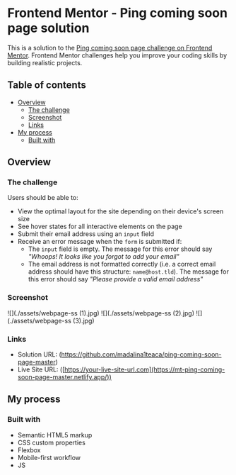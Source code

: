 # Frontend Mentor - Ping coming soon page solution

This is a solution to the [Ping coming soon page challenge on Frontend Mentor](https://www.frontendmentor.io/challenges/ping-single-column-coming-soon-page-5cadd051fec04111f7b848da). Frontend Mentor challenges help you improve your coding skills by building realistic projects. 

## Table of contents

- [Overview](#overview)
  - [The challenge](#the-challenge)
  - [Screenshot](#screenshot)
  - [Links](#links)
- [My process](#my-process)
  - [Built with](#built-with)


## Overview

### The challenge

Users should be able to:

- View the optimal layout for the site depending on their device's screen size
- See hover states for all interactive elements on the page
- Submit their email address using an `input` field
- Receive an error message when the `form` is submitted if:
	- The `input` field is empty. The message for this error should say *"Whoops! It looks like you forgot to add your email"*
	- The email address is not formatted correctly (i.e. a correct email address should have this structure: `name@host.tld`). The message for this error should say *"Please provide a valid email address"*

### Screenshot

![](./assets/webpage-ss (1).jpg)
![](./assets/webpage-ss (2).jpg)
![](./assets/webpage-ss (3).jpg)



### Links

- Solution URL: (https://github.com/madalina1teaca/ping-coming-soon-page-master)
- Live Site URL: ([https://your-live-site-url.com](https://mt-ping-coming-soon-page-master.netlify.app/))

## My process

### Built with

- Semantic HTML5 markup
- CSS custom properties
- Flexbox
- Mobile-first workflow
- JS


